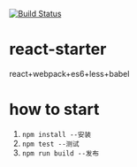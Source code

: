
[![Build Status](https://travis-ci.org/guoxiangwen/react-starter.svg?branch=webpack2)](https://travis-ci.org/guoxiangwen/react-starter)


# react-starter
react+webpack+es6+less+babel
# how to start
1. `npm install --安装`
2. `npm test --测试`
3. `npm run build --发布`